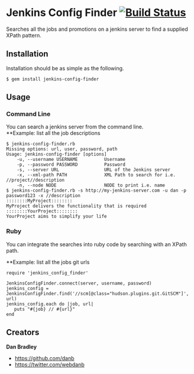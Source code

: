 # Jenkins Config Finder [![Build Status](https://travis-ci.org/danb/jenkins-config-finder.svg?branch=master)](https://travis-ci.org/danb/jenkins-config-finder)

Searches all the jobs and promotions on a jenkins server to find a supplied XPath pattern.

## Installation 

Installation should be as simple as the following.

```
$ gem install jenkins-config-finder
```

## Usage 

### Command Line
   
You can search a jenkins server from the command line.  
**Example: list all the job descriptions
```
$ jenkins-config-finder.rb 
Missing options: url, user, password, path
Usage: jenkins-config-finder [options]
    -u, --username USERNAME          Username
    -p, --password PASSWORD          Password
    -s, --server URL                 URL of the Jenkins server
    -x, --xml-path PATH              XML Path to search for i.e. //project//description
    -n, --node NODE                  NODE to print i.e. name
$ jenkins-config-finder.rb -s http://my-jenkins-server.com -u dan -p password123 -x //description 
::::::::MyProject::::::::
MyProject delivers the functionality that is required
::::::::YourProject::::::::
YourProject aims to simplify your life
```

### Ruby

You can integrate the searches into ruby code by searching with an XPath path.

**Example: list all the jobs git urls
```
require 'jenkins_config_finder'

JenkinsConfigFinder.connect(server, username, password)
jenkins_config = JenkinsConfigFinder.find('//scm[@class="hudson.plugins.git.GitSCM"]', url)
jenkins_config.each do |job, url|
   puts "#{job} // #{url}"
end
```

## Creators

**Dan Bradley**
- <https://github.com/danb>
- <https://twitter.com/webdanb>

